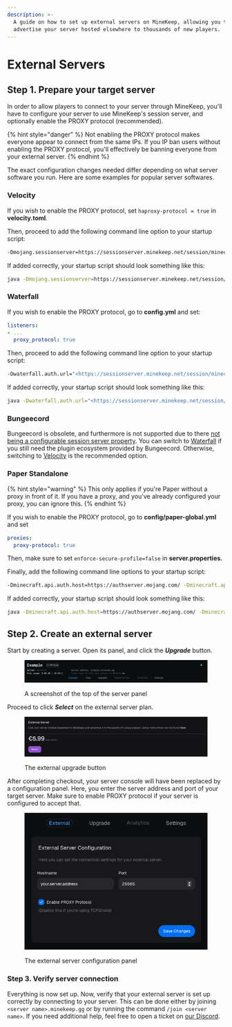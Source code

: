 ```yaml
---
description: >-
  A guide on how to set up external servers on MineKeep, allowing you to
  advertise your server hosted elsewhere to thousands of new players.
---
```


# External Servers

## Step 1. Prepare your target server

In order to allow players to connect to your server through MineKeep, you'll have to configure your server to use MineKeep's session server, and optionally enable the PROXY protocol (recommended).

{% hint style="danger" %}
Not enabling the PROXY protocol makes everyone appear to connect from the same IPs. If you IP ban users without enabling the PROXY protocol, you'll effectively be banning everyone from your external server.
{% endhint %}

The exact configuration changes needed differ depending on what server software you run. Here are some examples for popular server softwares.

### Velocity

If you wish to enable the PROXY protocol, set `haproxy-protocol = true` in **velocity.toml**.

Then, proceed to add the following command line option to your startup script:

```bash
-Dmojang.sessionserver=https://sessionserver.minekeep.net/session/minecraft/hasJoined
```

If added correctly, your startup script should look something like this:

```bash
java -Dmojang.sessionserver=https://sessionserver.minekeep.net/session/minecraft/hasJoined -jar velocity.jar
```

### Waterfall

If you wish to enable the PROXY protocol, go to **config.yml** and set:

```yaml
listeners:
- ...
  proxy_protocol: true
```

Then, proceed to add the following command line option to your startup script:

```bash
-Dwaterfall.auth.url="<https://sessionserver.minekeep.net/session/minecraft/hasJoined?username=%s&serverId=%s%s>"
```

If added correctly, your startup script should look something like this:

```bash
java -Dwaterfall.auth.url="<https://sessionserver.minekeep.net/session/minecraft/hasJoined?username=%s&serverId=%s%s>" -jar waterfall.jar
```



### Bungeecord

Bungeecord is obsolete, and furthermore is not supported due to there [not being a configurable session server property](https://github.com/SpigotMC/BungeeCord/pull/3201). You can switch to [Waterfall](https://papermc.io/downloads/waterfall) if you still need the plugin ecosystem provided by Bungeecord. Otherwise, switching to [Velocity](https://papermc.io/software/velocity) is the recommended option.

### Paper Standalone

{% hint style="warning" %}
This only applies if you're Paper without a proxy in front of it. If you have a proxy, and you've already configured your proxy, you can ignore this.
{% endhint %}

If you wish to enable the PROXY protocol, go to **config/paper-global.yml** and set

```yaml
proxies:
  proxy-protocol: true
```

Then, make sure to set `enforce-secure-profile=false` in **server.properties.**

Finally, add the following command line options to your startup script:

```bash
-Dminecraft.api.auth.host=https://authserver.mojang.com/ -Dminecraft.api.account.host=https://api.mojang.com/ -Dminecraft.api.services.host=https://api.minecraftservices.com/ -Dminecraft.api.session.host=https://sessionserver.minekeep.net
```

If added correctly, your startup script should look something like this:

```bash
java -Dminecraft.api.auth.host=https://authserver.mojang.com/ -Dminecraft.api.account.host=https://api.mojang.com/ -Dminecraft.api.services.host=https://api.minecraftservices.com/ -Dminecraft.api.session.host=https://sessionserver.minekeep.net -jar paper.jar
```

## Step 2. Create an external server

Start by creating a server. Open its panel, and click the _**Upgrade**_ button.

<figure><img src=".gitbook/assets/image (1).png" alt=""><figcaption><p>A screenshot of the top of the server panel</p></figcaption></figure>

Proceed to click _**Select**_ on the external server plan.

<figure><img src=".gitbook/assets/image.png" alt=""><figcaption><p>The external upgrade button</p></figcaption></figure>

After completing checkout, your server console will have been replaced by a configuration panel. Here, you enter the server address and port of your target server. Make sure to enable PROXY protocol if your server is configured to accept that.

<figure><img src=".gitbook/assets/image (3).png" alt=""><figcaption><p>The external server configuration panel</p></figcaption></figure>

### Step 3. Verify server connection

Everything is now set up. Now, verify that your external server is set up correctly by connecting to your server. This can be done either by joining `<server name>.minekeep.gg` or by running the command `/join <server name>`. If you need additional help, feel free to open a ticket on [our Discord](https://discord.minekeep.net).
